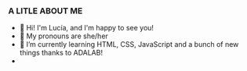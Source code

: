 ### A LITLE ABOUT ME 

- 👋 Hi! I'm Lucía, and I'm happy to see you!
- 👀 My pronouns are she/her
- 🌱 I’m currently learning HTML, CSS, JavaScript and a bunch of new things thanks to ADALAB!
- 




<!---
ruadaslucia/ruadaslucia is a ✨ special ✨ repository because its `README.md` (this file) appears on your GitHub profile.
You can click the Preview link to take a look at your changes.
--->

